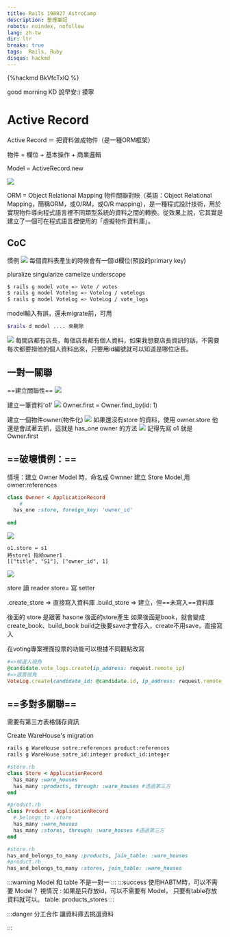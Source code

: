 ```yaml
---
title: Rails 198027 AstroCamp
description: 整理筆記
robots: noindex, nofollow
lang: zh-tw
dir: ltr
breaks: true
tags:  Rails, Ruby
disqus: hackmd
---
```

{%hackmd BkVfcTxlQ %}

good morning
KD 說早安:)
摸寧

# Active Record




Active Record ＝ 把資料做成物件（是一種ORM框架）

物件 = 欄位 + 基本操作 + 商業邏輯

Model = ActiveRecord.new

![](https://i.imgur.com/tqWEKY7.png)



ORM = Object Relational Mapping
物件關聯對映（英語：Object Relational Mapping，簡稱ORM，或O/RM，或O/R mapping），是一種程式設計技術，用於實現物件導向程式語言裡不同類型系統的資料之間的轉換。從效果上說，它其實是建立了一個可在程式語言裡使用的「虛擬物件資料庫」。
## CoC 
慣例
![](https://i.imgur.com/RvpWJa5.png)
每個資料表產生的時候會有一個id欄位(預設的primary key)


pluralize
singularize
camelize
underscope
```bash
$ rails g model vote => Vote / votes
$ rails g model Votelog => Votelog / votelogs
$ rails g model VoteLog => VoteLog / vote_logs
```
model輸入有誤，還未migrate前，可用
```bash
$rails d model .... 來刪除
```
![](https://i.imgur.com/EWKvFS6.png)
每間店都有店長，每個店長都有個人資料，如果我想要店長資訊的話，不需要每次都要撈他的個人資料出來，只要用id編號就可以知道是哪位店長。

## 一對一關聯
==建立關聯性==
![](https://i.imgur.com/amV7fX8.png)

建立一筆資料'o1'
![](https://i.imgur.com/TCeRV9g.png)
Owner.first = Owner.find_by(id: 1)

建立一個物件owner(物件化)
![](https://i.imgur.com/DeTxvNg.png)
如果還沒有store 的資料，使用 owner.store 他還是會試著去抓，這就是 has_one owner 的方法
![](https://i.imgur.com/NCYFTjT.png)
記得先寫 o1 就是 Owner.first


## ==破壞慣例：==
情境：建立 Owner Model 時，命名成  Ownner 
    建立 Store Model,用 owner:references
```ruby
class Ownner < ApplicationRecord
    #
  has_one :store, foreign_key: 'owner_id'
  
end
```
![](https://i.imgur.com/0bAb033.png)
```
o1.store = s1 
將store1 指給owner1
[["title", "S1"], ["owner_id", 1]
```

![](https://i.imgur.com/whHrG6u.png)

store 讀    reader
store= 寫    setter

.create_store => 直接寫入資料庫
.build_store => 建立，但==未寫入==資料庫

後面的 store 是跟著 hasone 後面的store產生
如果後面是book，就會變成create_book、build_book
build之後要save才會存入，create不用save，直接寫入

在voting專案裡面投票的功能可以根據不同觀點改寫
``` ruby
#=>候選人視角
@candidate.vote_logs.create(ip_address: request.remote_ip)
#=>選票視角
VoteLog.create(candidate_id: @candidate.id, ip_address: request.remote_ip)
``` 


## ==多對多關聯==
需要有第三方表格儲存資訊

Create WareHouse's migration
```bash
rails g WareHouse sotre:references product:references
rails g WareHouse sotre_id:integer product_id:integer
```
```ruby
#store.rb
class Store < ApplicationRecord
  has_many :ware_houses
  has_many :products, through: :ware_houses #透過第三方
end

#product.rb
class Product < ApplicationRecord
  # belongs_to :store
  has_many :ware_houses
  has_many :stores, through: :ware_houses #透過第三方
end
```

```ruby
#store.rb
has_and_belongs_to_many :products, join_table: :ware_houses
#product.rb
has_and_belongs_to_many :stores, join_table: :ware_houses
```
:::warning
Model 和  table 不是一對一
:::
:::success
使用HABTM時，可以不需要 Model？ 視情況 :
如果是只存放id，可以不需要有 Model，
只要有table存放資料就可以。
table: products_stores
:::

:::danger
分工合作
讓資料庫去挑選資料

:::











